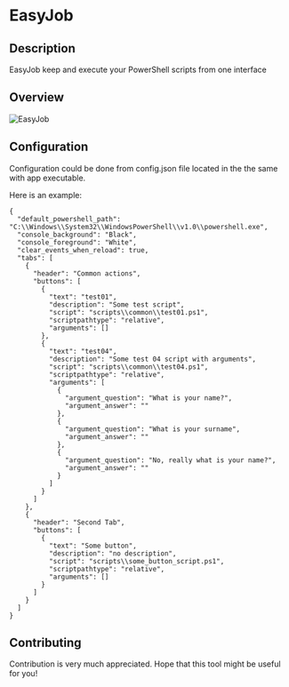# EasyJob

## Description

EasyJob keep and execute your PowerShell scripts from one interface


## Overview

<img src="https://github.com/akshinmustafayev/EasyJob/blob/main/ej/1.png?raw=true" alt="EasyJob">


## Configuration

Configuration could be done from config.json file located in the the same with app executable.

Here is an example:

```
{
  "default_powershell_path": "C:\\Windows\\System32\\WindowsPowerShell\\v1.0\\powershell.exe",
  "console_background": "Black",
  "console_foreground": "White",
  "clear_events_when_reload": true,
  "tabs": [
    {
      "header": "Common actions",
      "buttons": [
        {
          "text": "test01",
          "description": "Some test script",
          "script": "scripts\\common\\test01.ps1",
          "scriptpathtype": "relative",
          "arguments": []
        },
        {
          "text": "test04",
          "description": "Some test 04 script with arguments",
          "script": "scripts\\common\\test04.ps1",
          "scriptpathtype": "relative",
          "arguments": [
            {
              "argument_question": "What is your name?",
              "argument_answer": ""
            },
            {
              "argument_question": "What is your surname",
              "argument_answer": ""
            },
            {
              "argument_question": "No, really what is your name?",
              "argument_answer": ""
            }
          ]
        }
      ]
    },
    {
      "header": "Second Tab",
      "buttons": [
        {
          "text": "Some button",
          "description": "no description",
          "script": "scripts\\some_button_script.ps1",
          "scriptpathtype": "relative",
          "arguments": []
        }
      ]
    }
  ]
}
```

## Contributing

Contribution is very much appreciated. Hope that this tool might be useful for you!
